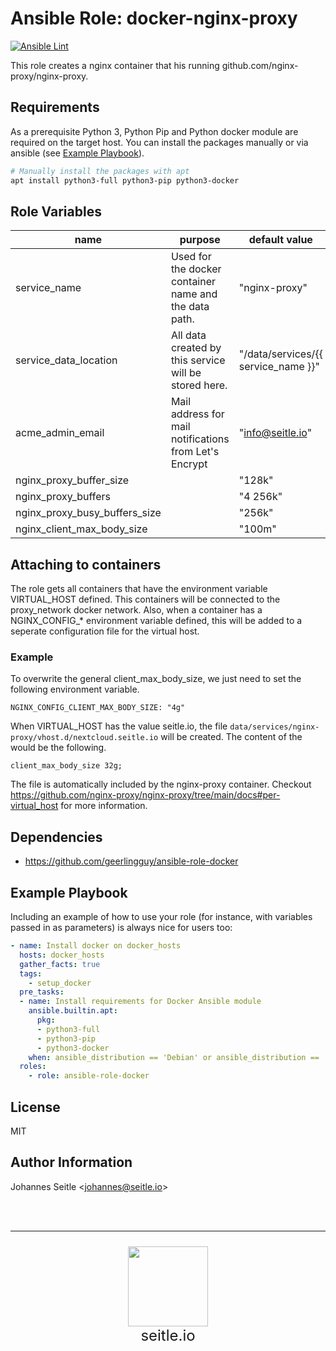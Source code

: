 Ansible Role: docker-nginx-proxy
=========
[![Ansible Lint](https://github.com/seitleio/ansible-role-docker-nginx-proxy/actions/workflows/ansible-lint.yaml/badge.svg)](https://github.com/seitleio/ansible-role-docker-nginx-proxy/actions/workflows/ansible-lint.yaml)

This role creates a nginx container that his running github.com/nginx-proxy/nginx-proxy.

Requirements
------------

As a prerequisite Python 3, Python Pip and Python docker module are required on the target host. You can install the packages manually or via ansible (see [Example Playbook](#example-playbook)).

```bash
# Manually install the packages with apt
apt install python3-full python3-pip python3-docker
```

Role Variables
--------------

| name                          | purpose | default value                       | note |
| ----------------------------- | ------- | ----------------------------------- | ---- |
| service_name                  | Used for the docker container name and the data path. | "nginx-proxy"                       |      |
| service_data_location         | All data created by this service will be stored here. | "/data/services/{{ service_name }}" |      |
| acme_admin_email              | Mail address for mail notifications from Let's Encrypt | "info@seitle.io"                    |      |
| nginx_proxy_buffer_size       |         | "128k"                              |      |
| nginx_proxy_buffers           |         | "4 256k"                            |      |
| nginx_proxy_busy_buffers_size |         | "256k"                              |      |
| nginx_client_max_body_size    |         | "100m"                              |      |

Attaching to containers
-----------------------

The role gets all containers that have the environment variable VIRTUAL_HOST defined. This containers will be connected to the proxy_network docker network. Also, when a container has a NGINX_CONFIG_* environment variable defined, this will be added to a seperate configuration file for the virtual host.

### Example
To overwrite the general client_max_body_size, we just need to set the following environment variable.

```
NGINX_CONFIG_CLIENT_MAX_BODY_SIZE: "4g"
```
When VIRTUAL_HOST has the value seitle.io, the file `data/services/nginx-proxy/vhost.d/nextcloud.seitle.io` will be created. The content of the would be the following.
```nginx
client_max_body_size 32g;
```

The file is automatically included by the nginx-proxy container. Checkout https://github.com/nginx-proxy/nginx-proxy/tree/main/docs#per-virtual_host for more information.

Dependencies
------------

* https://github.com/geerlingguy/ansible-role-docker

Example Playbook
----------------

Including an example of how to use your role (for instance, with variables passed in as parameters) is always nice for users too:

```yaml
- name: Install docker on docker_hosts
  hosts: docker_hosts
  gather_facts: true
  tags:
    - setup_docker
  pre_tasks:
  - name: Install requirements for Docker Ansible module
    ansible.builtin.apt:
      pkg:
      - python3-full
      - python3-pip
      - python3-docker
    when: ansible_distribution == 'Debian' or ansible_distribution == 'Ubuntu'
  roles:
    - role: ansible-role-docker
```

License
-------
MIT

Author Information
------------------
Johannes Seitle <<johannes@seitle.io>>

<br/><br/><hr/>
<p align="center" style="font-size:24px">
<img src="https://avatars.githubusercontent.com/u/102231325?s=400&u=0c500c28b968020e0c306478e55779ed7a872a98&v=4" width="128"/><br/>
seitle.io
<p/>

